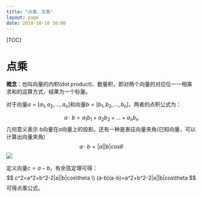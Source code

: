 ```yaml
---
title: "点乘、叉乘"
layout: page
date: 2018-10-10 10:00
---
```


[TOC]

# 点乘

**概念**：也叫向量的内积(dot product)、数量积，即对两个向量的对应位一一相乘求和的运算方式，结果为一个标量。

对于向量$a=[a_1,a_2,...,a_n]$和向量$b=[b_1,b_2,...,b_n]$，两者的点积公式为：

 
$$
a\cdot b=a_1b_1+a_2b_2+...+a_nb_n
$$
几何意义表示 $b$向量在$a$向量上的投影。还有一种是表征向量夹角(已知向量，可以计算出向量夹角)
$$
a\cdot b =|a||b|cos\theta
$$
<img src="/wiki/static/images/点乘图.png" />

定义向量$c=a-b$，有余弦定理可得：
$$
c^2=a^2+b^2-2|a||b|cos\theta \\
(a-b)(a-b)=a^2+b^2-2|a||b|cos\theta
$$
可得点乘公式。



